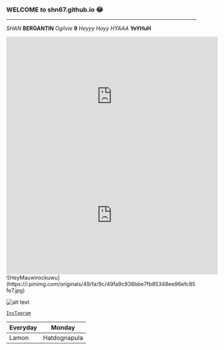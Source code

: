 ### **WELCOME** *to* shn67.github.io :joy:
---
*SHAN* **BERGANTIN** *Ogilvie* **9**
*Heyyy Hoyy HYAAA*
**YeYHuH**
<iframe width="560" height="315" src="https://www.youtube.com/embed/fjuJgqrZSIk" title="YouTube video player" frameborder="0" allow="accelerometer; autoplay; clipboard-write; encrypted-media; gyroscope; picture-in-picture" allowfullscreen></iframe>
<iframe width="560" height="315" src="https://www.youtube.com/embed/dQw4w9WgXcQ" title="YouTube video player" frameborder="0" allow="accelerometer; autoplay; clipboard-write; encrypted-media; gyroscope; picture-in-picture" allowfullscreen></iframe>
![HeyMauwirockuwu](https://i.pinimg.com/originals/49/fa/9c/49fa9c938bbe7fb85348ee96efc85fe7.jpg)

![alt text](https://i.huffpost.com/gen/1873630/images/o-PIOJO-HERRERA-MEMES-facebook.jpg)

[`InsTagram`](https://www.youtube.com/watch?v=dQw4w9WgXcQ)

| Everyday | Monday |
|----------|--------|
|   Lamon  | Hatdognapula|
